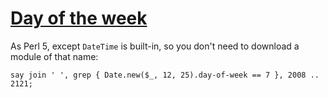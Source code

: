 [1]: http://rosettacode.org/wiki/Day_of_the_week

# [Day of the week][1]

As Perl 5, except `DateTime` is built-in, so you don't need to download a module of that name:

```perl6
say join ' ', grep { Date.new($_, 12, 25).day-of-week == 7 }, 2008 .. 2121;
```